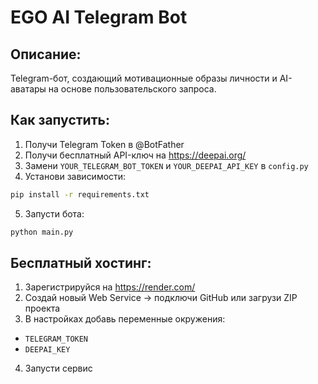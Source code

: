 # EGO AI Telegram Bot

## Описание:
Telegram-бот, создающий мотивационные образы личности и AI-аватары на основе пользовательского запроса.

## Как запустить:

1. Получи Telegram Token в @BotFather
2. Получи бесплатный API-ключ на https://deepai.org/
3. Замени `YOUR_TELEGRAM_BOT_TOKEN` и `YOUR_DEEPAI_API_KEY` в `config.py`
4. Установи зависимости:
```bash
pip install -r requirements.txt
```
5. Запусти бота:
```bash
python main.py
```

## Бесплатный хостинг:
1. Зарегистрируйся на https://render.com/
2. Создай новый Web Service → подключи GitHub или загрузи ZIP проекта
3. В настройках добавь переменные окружения:
- `TELEGRAM_TOKEN`
- `DEEPAI_KEY`
4. Запусти сервис
